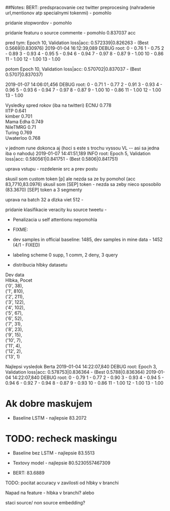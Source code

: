 ##Notes:
BERT:
predspracovanie cez twitter preprocesing (nahradenie url,mentionov atp specialnymi tokenmi) - pomohlo

pridanie stopwordov - pomohlo

pridanie featuru o source commente - pomohlo 0.837037 acc

pred tym:
Epoch 10, Validation loss|acc: 0.572339|0.826263 - (Best 0.5669|0.830976)
2019-01-04 16:12:39,089 DEBUG root: 0 - 0.76
1 - 0.75
2 - 0.89
3 - 0.93
4 - 0.95
5 - 0.94
6 - 0.94
7 - 0.97
8 - 0.87
9 - 1.00
10 - 0.86
11 - 1.00
12 - 1.00
13 - 1.00

potom 
Epoch 10, Validation loss|acc: 0.570702|0.837037 - (Best 0.5707|0.837037)


2019-01-07 14:06:01,456 DEBUG root: 0 - 0.71
1 - 0.77
2 - 0.91
3 - 0.93
4 - 0.96
5 - 0.93
6 - 0.94
7 - 0.97
8 - 0.87
9 - 1.00
10 - 0.86
11 - 1.00
12 - 1.00
13 - 1.00

Vysledky spred  rokov (iba na twitteri)
ECNU 	0.778 	
IITP 	0.641 	
kimber 	0.701 	
Mama Edha 	0.749 	
NileTMRG 	0.71 	
Turing 	0.769 	
Uwaterloo 	0.768 	


v jednom rune dokonca aj (hoci s este s trochu vyssou VL -- asi sa jedna iba o nahodu)
2019-01-07 14:41:51,189 INFO root: Epoch 5, Validation loss|acc: 0.580561|0.841751 - (Best 0.5806|0.841751)

uprava vstupu - rozdelenie src a prev postu

skusil som custom token \[p\] ale nezda sa ze by pomohol (acc 83,7710,83.0976) 
skusil som \[SEP\] token - nezda sa zeby nieco sposobilo (83.3670)
\[SEP\] token a 3 segmenty

uprava na batch 32 a dlzka viet 512 - 

pridanie klasifikacie veracity ku source tweetu - 



* Penalizacia u self attentionu nepomohla


* FIXME:
* dev samples in official baseline: 1485, dev samples in mine data - 1452 (4/1 - FIXED)

* labeling scheme
0 supp, 1 comm, 2 deny, 3 query

* distribucia hlbky datasetu

Dev data  
 Hlbka, Pocet  
('0', 38),  
('1', 810),  
('2', 211),  
('3', 122),  
('4', 102),  
('5', 67),  
('6', 52),  
('7', 31),  
('8', 23),  
('9', 15),  
('10', 7),  
('11', 4),  
('12', 2),  
('13', 1)  

Najlepsi vysledok Berta
2019-01-04 14:22:07,840 DEBUG root: Epoch 3, Validation loss|acc: 0.578753|0.836364 - (Best 0.5788|0.836364)
2019-01-04 14:22:07,840 DEBUG root: 0 - 0.79
1 - 0.77
2 - 0.90
3 - 0.93
4 - 0.94
5 - 0.94
6 - 0.92
7 - 0.94
8 - 0.87
9 - 0.93
10 - 0.86
11 - 1.00
12 - 1.00
13 - 1.00
# Ak dobre maskujem
* Baseline LSTM - najlepsie 83.2072

# TODO: recheck maskingu
* Baseline bez LSTM - najlepsie 83.5513
* Textovy model - najlepsie 80.5230557467309


* BERT: 83.6889

TODO: pocitat accuracy v zavilosti od hlbky v branchi

Napad na feature - hlbka v branchi? alebo

 staci source/ non source embedding?